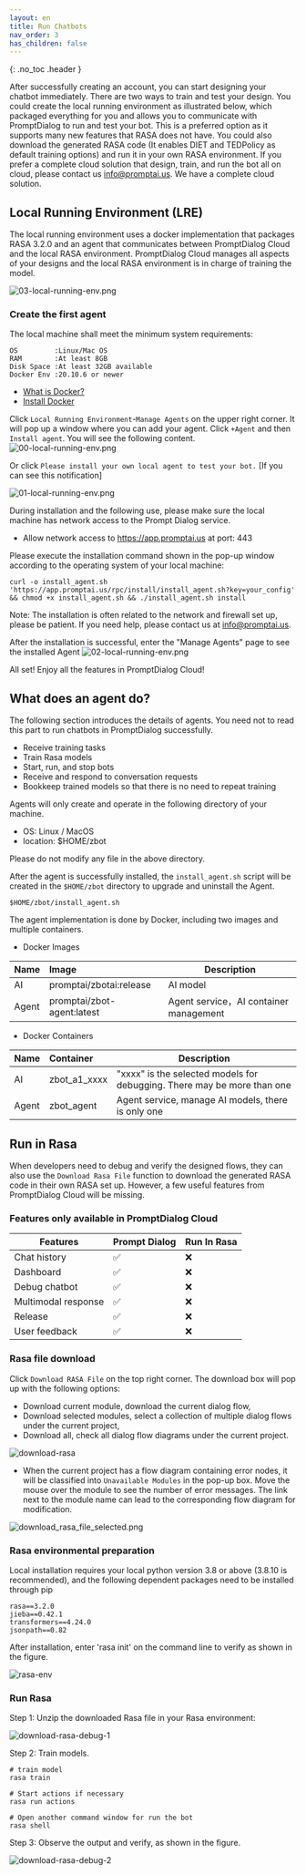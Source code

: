 ```yaml
---
layout: en
title: Run Chatbots
nav_order: 3
has_children: false
---
```

{: .no_toc .header }

After successfully creating an account, you can start designing your chatbot immediately. There are two ways to train and test your design. You could create the local running environment as illustrated below, which packaged everything for you and allows you to communicate with PromptDialog to run and test your bot.  This is a preferred option as it supports many new features that RASA does not have.  You could also download the generated RASA code (It enables DIET and TEDPolicy as default training options) and run it in your own RASA environment.  If you prefer a complete cloud solution that design, train, and run the bot all on cloud, please contact us [info@promptai.us](mailto:info@promptai.us).  We have a complete cloud solution. 


## Local Running Environment (LRE)
The local running environment uses a docker implementation that packages RASA 3.2.0 and an agent that communicates between PromptDialog Cloud and the local RASA environment.   PromptDialog Cloud manages all aspects of your designs and the local RASA environment is in charge of training the model.

![03-local-running-env.png](/assets/images/local_running_env/03-local-running-env.png)

### Create the first agent
The local machine shall meet the minimum system requirements:

```text
OS         :Linux/Mac OS
RAM        :At least 8GB
Disk Space :At least 32GB available
Docker Env :20.10.6 or newer
```

- [What is Docker?](https://www.docker.com/)
- [Install Docker](https://docs.docker.com/get-docker/)

Click `Local Running Environment`-`Manage Agents` on the upper right corner.  It will pop up a window where you can add your agent.  Click `+Agent` and then `Install agent`.  You  will see the following content.
![00-local-running-env.png](/assets/images/local_running_env/00-local-running-env.png)

Or click `Please install your own local agent to test your bot.` [If you can see this notification]

![01-local-running-env.png](/assets/images/run_bots_install_agent_2.jpg)

During installation and the following use, please make sure the local machine has network access to the Prompt Dialog service.

- Allow network access to https://app.promptai.us at port: 443

Please execute the installation command shown in the pop-up window according to the operating system of your local machine:
```shell
curl -o install_agent.sh 'https://app.promptai.us/rpc/install/install_agent.sh?key=your_config' && chmod +x install_agent.sh && ./install_agent.sh install
```
Note: The installation is often related to the network and firewall set up, please be patient. If you need help, please contact us at [info@promptai.us](mailto:info@promptai.us).

After the installation is successful, enter the "Manage Agents" page to see the installed Agent
![02-local-running-env.png](/assets/images/local_running_env/02-local-running-env.png)

All set! Enjoy all the features in PromptDialog Cloud!

## What does an agent do?
The following section introduces the details of agents. You need not to read this part to run chatbots in PromptDialog successfully. 

<!---
- 接收训练/部署任务
- 上传任务执行步骤、结果
- 上传训练好的模型，便于负载均衡时不用重复训练
- 接收和响应对话请求
- 创建、停止和升级AI容器
--->

- Receive training tasks
- Train Rasa models
- Start, run, and stop bots
- Receive and respond to conversation requests
- Bookkeep trained models so that there is no need to repeat training

Agents will only create and operate in the following directory of your machine. 

- OS:  Linux / MacOS
- location: $HOME/zbot

Please do not modify any file in the above directory. 

<!--
- 数据与系统运行有关，请勿操作。否则可能导致系统无法正常工作。
- 数据、目录结构可能会变化，同时里面的数据可能会被服务端使用。

Example:

```shell
.
└── .promptai
    ├── .agent
    │   ├── a1 ## 训练任务，目录名称为内部账户名称
    │   ├── download ## 训练数据目录
    │   ├── pqdata ## 缓存数据
    │   │   ├── reporter.published.project ## 发布项目的缓存
    │   │   ├── reporter.task.result ## 任务执行结果缓存
    │   │   └── reporter.task.step ## 任务执行步骤缓存
    │   └── published_project.conf ## 发布的项目数据
    └── .ai  ## AI 数据目录
        ├── log ## 日志目录
        │   └── a1 ## 目录名称为内部账户名称
        │       ├── debug ## 调试的日志
        │       ├── p_cm6gp9vx6igw ## 发布项目的日志 名称为项目ID，可能会有多个
        │       ├── p_cm6j0rozjncw
        │       └── p_cmaamgq4bsao
        ├── model ## 模型文件目录
        │   └── a1 ## 目录名称为内部账户名称
        │       ├── debug ## 调试的模型
        │       ├── p_cm6gp9vx6igw ## 发布项目的模型 名称为项目ID，可能会有多个
        │       ├── p_cm6j0rozjncw
        │       └── p_cmaamgq4bsao
        └── train ## 训练数据目录
            └── a1 ## 目录名称为内部账户名称
                ├── debug ## 调试的训练数据
                ├── p_cm6gp9vx6igw ## 发布项目的训练数据 名称为项目ID，可能会有多个
                ├── p_cm6j0rozjncw
                └── p_cmaamgq4bsao
```
-->

After the agent is successfully installed, the `install_agent.sh` script will be created in the `$HOME/zbot` directory to upgrade and uninstall the Agent.

```shell
$HOME/zbot/install_agent.sh
```

The agent implementation is done by Docker, including two images and multiple containers.

- Docker Images

| Name  | Image                        | Description                             |
|:------|:-----------------------------|-----------------------------------------|
|  AI   | promptai/zbotai:release      | AI model                                |
| Agent | promptai/zbot-agent:latest   | Agent service，AI container management  |

- Docker Containers

| Name  | Container    | Description                                                              |
|:------|:-------------|--------------------------------------------------------------------------|
|  AI   | zbot_a1_xxxx  | "xxxx" is the selected models for debugging. There may be more than one |
| Agent | zbot_agent   | Agent service, manage AI models, there is only one                       |

<!---
| Name  | Container    | Description                                                      |
|:------|:-------------|-------------------------------------------------------------|
|  AI   | zbot_a1_xxx  | "xxx"为调试的模型或具体的项目，可能有多个，与发布的项目数量有关       |
| Agent | zbot_agent   | Agent服务，管理AI模型 ，有且仅有一个                             |
--->


## Run in Rasa

When developers need to debug and verify the designed flows, they can also use the `Download Rasa File` function to download the generated RASA code in their own RASA set up.  However, a few useful features from PromptDialog Cloud will be missing.  

### Features only available in PromptDialog Cloud

<!---
| Features                  | Prompt Dialog | Run In Rasa |
|---------------------------|--------------|-------------|
| Attachment bot reply      |         ✅   |       ❌    |
| Chat history              |         ✅   |       ❌    |
| Condition reply           |         ✅   |       ❌    |
| Dashboard                 |         ✅   |       ❌    |        
| Debug chatbot             |         ✅   |       ❌    |
| FAQ:First message to user |         ✅   |       ❌    |
| FAQ:Last message to user  |         ✅   |       ❌    |
| FAQ:Multi bot replies     |         ✅   |       ❌    |
| Image bot reply           |         ✅   |       ❌    |
| Release                   |         ✅   |       ❌    |
| User Feedback             |         ✅   |       ❌    |

--->

| Features                  | Prompt Dialog | Run In Rasa |
|---------------------------|--------------|-------------|
| Chat history              |         ✅   |       ❌    |
| Dashboard                 |         ✅   |       ❌    |        
| Debug chatbot             |         ✅   |       ❌    |
| Multimodal response       |         ✅   |       ❌    |
| Release                   |         ✅   |       ❌    |
| User feedback             |         ✅   |       ❌    |

### Rasa file download

Click `Download RASA File` on the top right corner.  The download box will pop up with the following options:

* Download current module, download the current dialog flow,
* Download selected modules, select a collection of multiple dialog flows under the current project,
* Download all, check all dialog flow diagrams under the current project.

![download-rasa](/assets/images/download_rasa_file_current.png)

- When the current project has a flow diagram containing error nodes, it will be classified into `Unavailable Modules` in the pop-up box.  Move the mouse over the module to see the number of error messages. The link next to the module name can lead to the corresponding flow diagram for modification.

![download_rasa_file_selected.png](/assets/images/download_rasa_file_selected.png)  

### Rasa environmental preparation

Local installation requires your local python version 3.8 or above (3.8.10 is recommended), and the following dependent packages need to be installed through pip

```text
rasa==3.2.0
jieba==0.42.1
transformers==4.24.0
jsonpath==0.82
```

After installation, enter 'rasa init' on the command line to verify as shown in the figure.

![rasa-env](/assets/images/dev_guide/download-rasa-env.png)

### Run Rasa
Step 1: Unzip the downloaded Rasa file in your Rasa environment:

![download-rasa-debug-1](/assets/images/dev_guide/download-rasa-debug-1.jpg)

Step 2: Train models.

```shell
# train model 
rasa train

# Start actions if necessary
rasa run actions

# Open another command window for run the bot 
rasa shell
```

Step 3: Observe the output and verify, as shown in the figure.
   
![download-rasa-debug-2](/assets/images/dev_guide/download-rasa-debug-2.jpg)

<!---
1、The current version does not support built-in variables
-->
